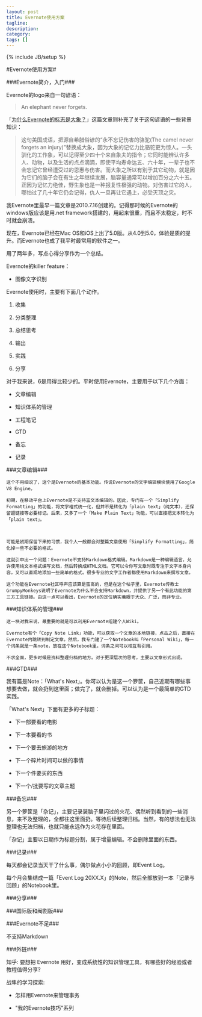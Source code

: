 ```yaml
---
layout: post
title: Evernote使用方案
tagline:
description:
category: 
tags: []
---
```

{% include JB/setup %}

#Evernote使用方案#


###Evernote简介，入门###

Evernote的logo来自一句谚语：

>An elephant never forgets.

「[为什么Evernote的标志是大象？](http://blog.linz.im/2012/evernote-elephant.html)」这篇文章则补充了关于这句谚语的一些背景知识：

>这句美国成语，把源自希腊俗谚的“永不忘记伤害的骆驼(The camel never forgets an injury)”替换成大象，因为大象的记忆力比骆驼更为惊人。一头驯化的工作象，可以记得至少四十个来自象夫的指令；它同时能辨认许多人、动物，以及生活的点点滴滴，即使平均寿命达五、六十年，一辈子也不会忘记它曾经遭受过的恩惠与伤害。而大象之所以有别于其它动物，就是因为它们的脑子会在有生之年继续发展，脑容量通常可以增加百分之六十五。正因为记忆力绝佳，野生象也是一种报复性极强的动物。对伤害过它的人，哪怕过了几十年它仍会记得，仇人一旦再让它遇上，必受灭顶之灾。


我Evernote里最早一篇文章是2010.7.16创建的。记得那时候的Evernote的windows版应该是用.net framework搭建的，用起来很重，而且不太稳定，时不时就会崩溃。

现在，Evernote已经在Mac OS和iOS上出了5.0版。从4.0到5.0，体验是质的提升。而Evernote也成了我平时最常用的软件之一。

用了两年多，写点心得分享作为一个总结。



Evernote的killer feature：

  * 图像文字识别





Evernote使用时，主要有下面几个动作。

  1. 收集

  2. 分类整理

  3. 总结思考

  4. 输出

  5. 实践

  6. 分享



对于我来说，6是用得比较少的。平时使用Evernote，主要用于以下几个方面：

  * 文章编辑

  * 知识体系的管理

  * 工程笔记

  * GTD

  * 备忘

  * 记录



###文章编辑###

    这个不用细说了，这个是Evernote的基本功能。传说Evernote的文字编辑模块使用了Google V8 Engine。

    初期，在移动平台上Evernote是不支持富文本编辑的。因此，专门有一个「Simplify Formatting」的功能，将文字格式统一化，但并不是转化为「plain text」（纯文本），还保留超链接等必要标记。后来，又多了一个「Make Plain Text」功能，可以直接把文本转化为「plain text」。



    可能是初期保留下来的习惯，我个人一般都会对整篇文章使用「Simplify Formatting」，简化掉一些不必要的格式。

    这就引申出一个问题：Evernote不支持Markdown格式编辑。Markdown是一种编辑语言，允许使用纯文本格式编写文档，然后转换成HTML文档。它可以令你写文章时既专注于文字本身内容，又可以直观地添加一些简单的格式。很多专业的文字工作者都使用Markdown来撰写文章。

    这个功能在Evernote社区呼声应该算是蛮高的，但是在这个帖子里，Evernote传教士GrumpyMonkeys说明了Evernote为什么不会支持Markdown，并提供了另一个有此功能的第三方工具链接。由这一点可以看出，Evernote的定位确实着眼于大众、广泛，而非专业。





###知识体系的管理###

    这一块对我来说，最重要的就是可以利用Evernote组建个人Wiki。

    Evernote有个「Copy Note Link」功能，可以获取一个文章的本地链接，点击之后，直接在Evernote内跳转到制定文章。然后，我专门建了一个Notebook叫「Personal Wiki」，每一个词条就是一条note，放在这个Notebook里。词条之间可以相互有引用。

    不求全面，更多时候是资料整理归档的地方。对于更深层次的思考，主要以文章形式出现。










###GTD###

我有篇是Note：「What's Next」。你可以认为是这一个箩筐，自己近期有哪些事想要去做，就会扔到这里面；做完了，就会删掉。可以认为是一个最简单的GTD实践。

「What's Next」下面有更多的子标题：
  * 下一部要看的电影

  * 下一本要看的书

  * 下一个要去旅游的地方

  * 下一个碎片时间可以做的事情

  * 下一个件要买的东西

  * 下一个/批要写的文章主题





###备忘###

另一个箩筐是「杂记」，主要记录装脑子里闪过的火花、偶然听到看到的一些消息，来不及整理的，全都往这里面扔。等待后续整理归档。当然，有的想法也无法整理也无法归档，也就只能永远作为火花存在里面。

「杂记」主要以日期作为标题分割，属于增量编辑。不会删除里面的东西。





###记录###

每天都会记录当天干了什么事，偶尔做点小小的回顾，即Event Log。

每个月会集结成一篇「Event Log 20XX.X」的Note，然后全部放到一本「记录与回顾」的Notebook里。





###分享###



###国际版和阉割版###





###Evernote不足###

不支持Markdown





###外链###

知乎: 要想把 Evernote 用好，变成系统性的知识管理工具，有哪些好的经验或者教程值得分享?

战隼的学习探索:

  * 怎样用Evernote来管理事务



  * "我的Evernote技巧"系列

